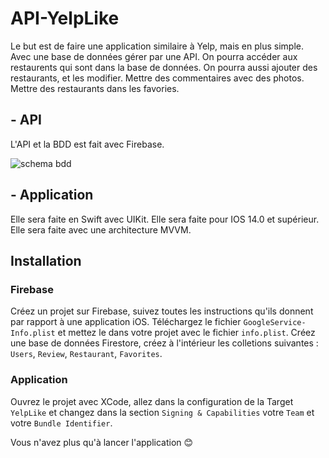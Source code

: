 # API-YelpLike


Le but est de faire une application similaire à Yelp, mais en plus simple. Avec une base de données gérer par une API. On pourra accéder aux restaurents qui sont dans la base de données. On pourra aussi ajouter des restaurants, et les modifier. Mettre des commentaires avec des photos. Mettre des restaurants dans les favories.


## - API

L'API et la BDD est fait avec Firebase.

![schema bdd](https://media.discordapp.net/attachments/1077217191918850148/1092479823135387749/Screenshot_2023-04-03_at_18.04.15.png?width=1914&height=1132)

## - Application

Elle sera faite en Swift avec UIKit. Elle sera faite pour IOS 14.0 et supérieur. Elle sera faite avec une architecture MVVM.


## Installation

### Firebase

Créez un projet sur Firebase, suivez toutes les instructions qu'ils donnent par rapport à une application iOS. Téléchargez le fichier `GoogleService-Info.plist` et mettez le dans votre projet avec le fichier `info.plist`. Créez une base de données Firestore, créez à l'intérieur les colletions suivantes : `Users`, `Review`, `Restaurant`, `Favorites`.

### Application

Ouvrez le projet avec XCode, allez dans la configuration de la Target `YelpLike` et changez dans la section `Signing & Capabilities` votre `Team` et votre `Bundle Identifier`.

Vous n'avez plus qu'à lancer l'application 😊
